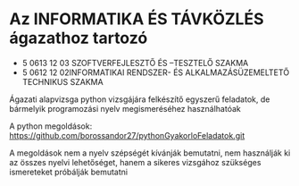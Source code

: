 # Az INFORMATIKA ÉS TÁVKÖZLÉS ágazathoz tartozó 
- 5 0613 12 03 SZOFTVERFEJLESZTŐ ÉS –TESZTELŐ SZAKMA
- 5 0612 12 02INFORMATIKAI RENDSZER- ÉS ALKALMAZÁSÜZEMELTETŐ TECHNIKUS SZAKMA

Ágazati alapvizsga python vizsgájára felkészítő egyszerű feladatok,
de bármelyik programozási nyelv megismeréséhez használhatóak

A python megoldások: https://github.com/borossandor27/pythonGyakorloFeladatok.git

A megoldások nem a nyelv szépségét kívánják bemutatni, nem használják ki az összes nyelvi lehetőséget, hanem a sikeres vizsgához szükséges ismereteket próbálják bemutatni

